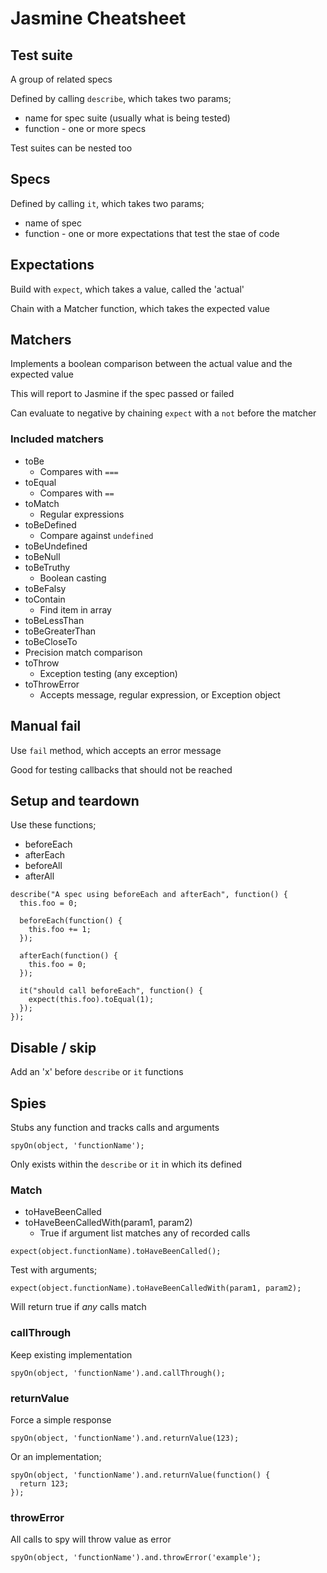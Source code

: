 Jasmine Cheatsheet
==================

Test suite
----------

A group of related specs

Defined by calling `describe`, which takes two params;
- name for spec suite (usually what is being tested)
- function - one or more specs

Test suites can be nested too

Specs
-----

Defined by calling `it`, which takes two params;
- name of spec
- function - one or more expectations that test the stae of code


Expectations
------------

Build with `expect`, which takes a value, called the 'actual'

Chain with a Matcher function, which takes the expected value

Matchers
--------

Implements a boolean comparison between the actual value and the expected value

This will report to Jasmine if the spec passed or failed

Can evaluate to negative by chaining `expect` with a `not` before the matcher

### Included matchers

- toBe
  - Compares with `===`
- toEqual
  - Compares with `==`
- toMatch
  - Regular expressions
- toBeDefined
  - Compare against `undefined`
- toBeUndefined
- toBeNull
- toBeTruthy
  - Boolean casting
- toBeFalsy
- toContain
  - Find item in array
- toBeLessThan
- toBeGreaterThan
- toBeCloseTo
 - Precision match comparison
- toThrow
  - Exception testing (any exception)
- toThrowError
  - Accepts message, regular expression, or Exception object
  
Manual fail
-----------

Use `fail` method, which accepts an error message

Good for testing callbacks that should not be reached


Setup and teardown
------------------

Use these functions;

- beforeEach
- afterEach
- beforeAll
- afterAll

```
describe("A spec using beforeEach and afterEach", function() {
  this.foo = 0;

  beforeEach(function() {
    this.foo += 1;
  });

  afterEach(function() {
    this.foo = 0;
  });

  it("should call beforeEach", function() {
    expect(this.foo).toEqual(1);
  });
});
```

Disable / skip
--------------

Add an 'x' before `describe` or `it` functions

Spies
-----

Stubs any function and tracks calls and arguments

```
spyOn(object, 'functionName');
```

Only exists within the `describe` or `it` in which its defined

### Match

- toHaveBeenCalled
- toHaveBeenCalledWith(param1, param2)
  - True if argument list matches any of recorded calls


```
expect(object.functionName).toHaveBeenCalled();
```

Test with arguments;

```
expect(object.functionName).toHaveBeenCalledWith(param1, param2);
```

Will return true if *any* calls match

### callThrough

Keep existing implementation

```
spyOn(object, 'functionName').and.callThrough();
```

### returnValue

Force a simple response

```
spyOn(object, 'functionName').and.returnValue(123);
```

Or an implementation;

```
spyOn(object, 'functionName').and.returnValue(function() {
  return 123;
});
```

### throwError

All calls to spy will throw value as error

```
spyOn(object, 'functionName').and.throwError('example');
```


